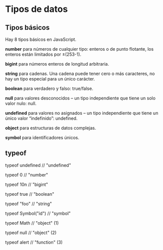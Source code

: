 # Tipos de datos

## Tipos básicos

Hay 8 tipos básicos en JavaScript.

**number** para números de cualquier tipo: enteros o de punto flotante, los enteros están limitados por ±(253-1).

**bigint** para números enteros de longitud arbitraria.

**string** para cadenas. Una cadena puede tener cero o más caracteres, no hay un tipo especial para un único carácter.

**boolean** para verdadero y falso: true/false.

**null** para valores desconocidos – un tipo independiente que tiene un solo valor nulo: null.

**undefined** para valores no asignados – un tipo independiente que tiene un único valor “indefinido”: undefined.

**object** para estructuras de datos complejas.

**symbol** para identificadores únicos.

## typeof

typeof undefined // "undefined"

typeof 0 // "number"

typeof 10n // "bigint"

typeof true // "boolean"

typeof "foo" // "string"

typeof Symbol("id") // "symbol"

typeof Math // "object"  (1)

typeof null // "object"  (2)

typeof alert // "function"  (3)

